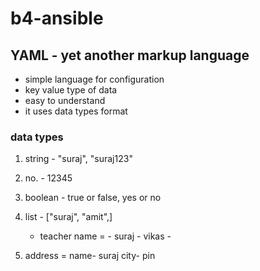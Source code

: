 # b4-ansible


## YAML - yet another markup language
* simple language for configuration 
* key value type of data
* easy to understand
* it uses data types format

### data types 
1. string - "suraj",   "suraj123"
2. no.  - 12345
3. boolean -  true or false, yes or no
4. list - ["suraj", "amit",]
   * teacher name = 
          - suraj
          - vikas
          - 

5. address =
       name- suraj
       city- 
       pin 
             